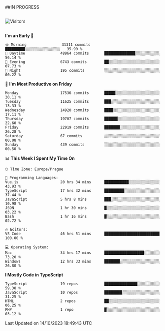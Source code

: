 ##IN PROGRESS
##
![Visitors](https://komarev.com/ghpvc/?username=petrbui&style=for-the-badge&label=Visitors+👀)



##
<!--
[![My GitHub stats](https://github-readme-stats.vercel.app/api?username=petrbui&theme=github_dark)](https://github.com/anuraghazra/github-readme-stats)

[![My wakatime stats](https://github-readme-stats.vercel.app/api/wakatime?username=petrbui&theme=github_dark)](https://github.com/anuraghazra/github-readme-stats)
-->
<!--START_SECTION:waka-->
**I'm an Early 🐤** 

```text
🌞 Morning                31311 commits       █████████░░░░░░░░░░░░░░░░   35.90 % 
🌆 Daytime                48964 commits       ██████████████░░░░░░░░░░░   56.14 % 
🌃 Evening                6743 commits        ██░░░░░░░░░░░░░░░░░░░░░░░   07.73 % 
🌙 Night                  195 commits         ░░░░░░░░░░░░░░░░░░░░░░░░░   00.22 % 
```
📅 **I'm Most Productive on Friday** 

```text
Monday                   17536 commits       █████░░░░░░░░░░░░░░░░░░░░   20.11 % 
Tuesday                  11625 commits       ███░░░░░░░░░░░░░░░░░░░░░░   13.33 % 
Wednesday                14920 commits       ████░░░░░░░░░░░░░░░░░░░░░   17.11 % 
Thursday                 19707 commits       ██████░░░░░░░░░░░░░░░░░░░   22.60 % 
Friday                   22919 commits       ███████░░░░░░░░░░░░░░░░░░   26.28 % 
Saturday                 67 commits          ░░░░░░░░░░░░░░░░░░░░░░░░░   00.08 % 
Sunday                   439 commits         ░░░░░░░░░░░░░░░░░░░░░░░░░   00.50 % 
```


📊 **This Week I Spent My Time On** 

```text
🕑︎ Time Zone: Europe/Prague

💬 Programming Languages: 
Vue.js                   20 hrs 34 mins      ███████████░░░░░░░░░░░░░░   43.93 % 
TypeScript               17 hrs 32 mins      █████████░░░░░░░░░░░░░░░░   37.44 % 
JavaScript               5 hrs 8 mins        ███░░░░░░░░░░░░░░░░░░░░░░   10.98 % 
JSON                     1 hr 30 mins        █░░░░░░░░░░░░░░░░░░░░░░░░   03.22 % 
Bash                     1 hr 16 mins        █░░░░░░░░░░░░░░░░░░░░░░░░   02.72 % 

🔥 Editors: 
VS Code                  46 hrs 51 mins      █████████████████████████   100.00 % 

💻 Operating System: 
Mac                      34 hrs 17 mins      ██████████████████░░░░░░░   73.20 % 
Windows                  12 hrs 33 mins      ███████░░░░░░░░░░░░░░░░░░   26.80 % 
```

**I Mostly Code in TypeScript** 

```text
TypeScript               19 repos            ███████████████░░░░░░░░░░   59.38 % 
JavaScript               10 repos            ████████░░░░░░░░░░░░░░░░░   31.25 % 
HTML                     2 repos             ██░░░░░░░░░░░░░░░░░░░░░░░   06.25 % 
PHP                      1 repo              █░░░░░░░░░░░░░░░░░░░░░░░░   03.12 % 
```




 Last Updated on 14/10/2023 18:49:43 UTC
<!--END_SECTION:waka-->
